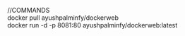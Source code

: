 //COMMANDS <br>
docker pull ayushpalminfy/dockerweb <br>
docker run -d -p 8081:80 ayushpalminfy/dockerweb:latest

